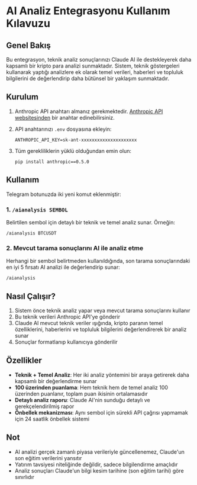 # AI Analiz Entegrasyonu Kullanım Kılavuzu

## Genel Bakış

Bu entegrasyon, teknik analiz sonuçlarınızı Claude AI ile destekleyerek daha kapsamlı bir kripto para analizi sunmaktadır. Sistem, teknik göstergeleri kullanarak yaptığı analizlere ek olarak temel verileri, haberleri ve topluluk bilgilerini de değerlendirip daha bütünsel bir yaklaşım sunmaktadır.

## Kurulum

1. Anthropic API anahtarı almanız gerekmektedir. [Anthropic API websitesinden](https://console.anthropic.com/) bir anahtar edinebilirsiniz.

2. API anahtarınızı `.env` dosyasına ekleyin:
   ```
   ANTHROPIC_API_KEY=sk-ant-xxxxxxxxxxxxxxxxxxxxx
   ```

3. Tüm gerekliliklerin yüklü olduğundan emin olun:
   ```
   pip install anthropic==0.5.0
   ```

## Kullanım

Telegram botunuzda iki yeni komut eklenmiştir:

### 1. `/aianalysis SEMBOL`

Belirtilen sembol için detaylı bir teknik ve temel analiz sunar. Örneğin:
```
/aianalysis BTCUSDT
```

### 2. Mevcut tarama sonuçlarını AI ile analiz etme

Herhangi bir sembol belirtmeden kullanıldığında, son tarama sonuçlarındaki en iyi 5 fırsatı AI analizi ile değerlendirip sunar:
```
/aianalysis
```

## Nasıl Çalışır?

1. Sistem önce teknik analiz yapar veya mevcut tarama sonuçlarını kullanır
2. Bu teknik verileri Anthropic API'ye gönderir
3. Claude AI mevcut teknik veriler ışığında, kripto paranın temel özelliklerini, haberlerini ve topluluk bilgilerini değerlendirerek bir analiz sunar
4. Sonuçlar formatlanıp kullanıcıya gönderilir

## Özellikler

- **Teknik + Temel Analiz**: Her iki analiz yöntemini bir araya getirerek daha kapsamlı bir değerlendirme sunar
- **100 üzerinden puanlama**: Hem teknik hem de temel analiz 100 üzerinden puanlanır, toplam puan ikisinin ortalamasıdır
- **Detaylı analiz raporu**: Claude AI'nin sunduğu detaylı ve gerekçelendirilmiş rapor
- **Önbellek mekanizması**: Aynı sembol için sürekli API çağrısı yapmamak için 24 saatlik önbellek sistemi

## Not

- AI analizi gerçek zamanlı piyasa verileriyle güncellenemez, Claude'un son eğitim verilerini yansıtır
- Yatırım tavsiyesi niteliğinde değildir, sadece bilgilendirme amaçlıdır
- Analiz sonuçları Claude'un bilgi kesim tarihine (son eğitim tarihi) göre sınırlıdır
